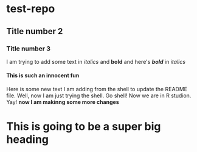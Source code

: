 # test-repo
## Title number 2
### Title number 3

I am trying to add some text in *italics* and **bold** and here's ***bold*** in *italics*
#### This is such an innocent fun
Here is some new text I am adding from the shell to update the README file.
Well, now I am just trying the shell. Go shell!
Now we are in R studion. Yay!
**now I am makinng some more changes**
# This is going to be a super big heading

